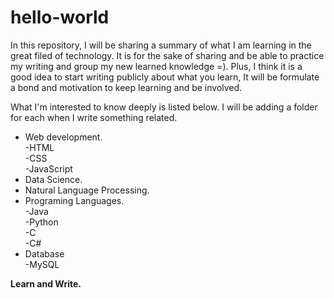 # hello-world

In this repository, I will be sharing a summary of what I am learning in the great filed of technology. 
It is for the sake of sharing and be able to practice my writing and group my new learned knowledge =).
Plus, I think it is a good idea to start writing publicly about what you learn, It will be formulate a bond and motivation to keep learning and be involved. 

What I'm interested  to know deeply is listed below. I will be adding a folder for each when I write something related. 


* Web development.
  <br>-HTML
  <br>-CSS
  <br>-JavaScript
* Data Science.
* Natural Language Processing.
* Programing Languages.
 <br>-Java
  <br>-Python
  <br>-C
  <br>-C#
* Database 
  <br>-MySQL
  
  
<b>Learn and Write.</b> 

